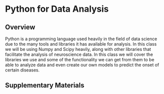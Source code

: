 # Python for Data Analysis

## Overview 

Python is a programming language used heavily in the field of data science due to the many tools and libraries it has available for analysis. In this class we will be using Numpy and Scipy heavily, along with other libraries that facilitate the analysis of neuroscience data. In this class we will cover the libraries we use and some of the functionality we can get from them to be able to analyze data and even create our own models to predict the onset of certain diseases. 

## Supplementary Materials 
